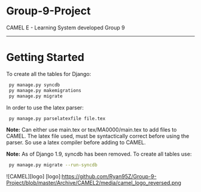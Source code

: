 # Group-9-Project
CAMEL E - Learning System developed Group 9
___

# Getting Started
To create all the tables for Django:
```sh
 py manage.py syncdb
 py manage.py makemigrations
 py manage.py migrate
```
In order to use the latex parser:
```sh
 py manage.py parselatexfile file.tex
```
**Note:** Can either use main.tex or tex/MA0000/main.tex to add files to CAMEL. The latex file used, must be syntactically correct before using the parser. So use a latex compiler before adding to CAMEL. 

**Note:** As of Django 1.9, syncdb has been removed. To create all tables use:
```sh
 py manage.py migrate --run-syncdb
```

![CAMEL][logo]
[logo]:https://github.com/Ryan95Z/Group-9-Project/blob/master/Archive/CAMEL2/media/camel_logo_reversed.png
